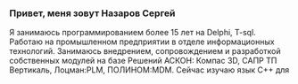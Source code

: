 ### Привет, меня зовут Назаров Сергей
Я занимаюсь программированием более 15 лет на Delphi, T-sql. Работаю на промышленном предприятии в отделе информационных технологий. Занимаюсь внедрением, сопровождением и разработкой собственных модулей на базе Решений АСКОН: Компас 3D, САПР ТП Вертикаль, Лоцман:PLM, ПОЛИНОМ:MDM. 
Сейчас изучаю язык C++ для 

